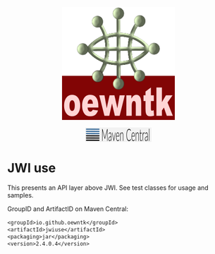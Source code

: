 <p align="center">
<img alt="oewntk" width="256" height="256" src="images/oewntk.png">
</p>
<p align="center">
<img alt="mavencentral" width="150" src="images/mavencentral.png">
</p>

# JWI use

This presents an API layer above JWI.
See test classes for usage and samples.

GroupID and ArtifactID on Maven Central:

	<groupId>io.github.oewntk</groupId>
	<artifactId>jwiuse</artifactId>
	<packaging>jar</packaging>
	<version>2.4.0.4</version>